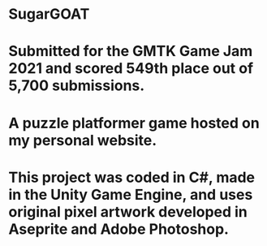 # SugarGOAT
# Submitted for the GMTK Game Jam 2021 and scored 549th place out of 5,700 submissions.
# A puzzle platformer game hosted on my personal website.
# This project was coded in C#, made in the Unity Game Engine, and uses original pixel artwork developed in Aseprite and Adobe Photoshop.
